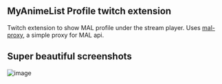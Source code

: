 ## MyAnimeList Profile twitch extension
Twitch extension to show MAL profile under the stream player.
Uses [mal-proxy](https://github.com/reacheight/mal-proxy), a simple proxy for MAL api.

## Super beautiful screenshots
![image](https://user-images.githubusercontent.com/21079607/210795631-b41fc51e-b955-454a-83f9-8faae715719e.png)
